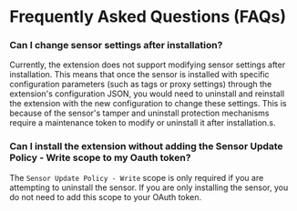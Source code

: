 # Frequently Asked Questions (FAQs)

### Can I change sensor settings after installation?

Currently, the extension does not support modifying sensor settings after installation. This means that once the sensor is installed with specific configuration parameters (such as tags or proxy settings) through the extension's configuration JSON, you would need to uninstall and reinstall the extension with the new configuration to change these settings. This is because of the sensor's tamper and uninstall protection mechanisms require a maintenance token to modify or uninstall it after installation.s.

### Can I install the extension without adding the Sensor Update Policy - Write scope to my Oauth token?

The `Sensor Update Policy - Write` scope is only required if you are attempting to uninstall the sensor. If you are only installing the sensor, you do not need to add this scope to your OAuth token. 
